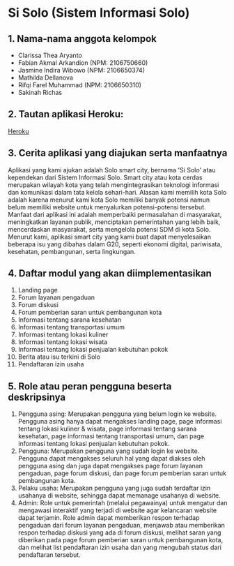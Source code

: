 # Si Solo (Sistem Informasi Solo)

## 1. Nama-nama anggota kelompok
- Clarissa Thea Aryanto
- Fabian Akmal Arkandion (NPM: 2106750660)
- Jasmine Indira Wibowo (NPM: 2106650374)
- Mathilda Dellanova
- Rifqi Farel Muhammad (NPM: 2106650310)
- Sakinah Richas

## 2. Tautan aplikasi Heroku:
   [Heroku](https://sisolo.herokuapp.com/)

## 3. Cerita aplikasi yang diajukan serta manfaatnya
Aplikasi yang kami ajukan adalah Solo smart city, bernama 'Si Solo' atau kependekan dari Sistem Informasi Solo. Smart city atau kota cerdas merupakan wilayah kota yang telah mengintegrasikan teknologi informasi dan komunikasi dalam tata kelola sehari-hari. Alasan kami memilih kota Solo adalah karena menurut kami kota Solo memiliki banyak potensi namun belum memiliki website untuk menyalurkan potensi-potensi tersebut. Manfaat dari aplikasi ini adalah memperbaiki permasalahan di masyarakat, meningkatkan layanan publik, menciptakan pemerintahan yang lebih baik, mencerdaskan masyarakat, serta mengelola potensi SDM di kota Solo. Menurut kami, aplikasi smart city yang kami buat dapat menyelesaikan beberapa isu yang dibahas dalam G20, seperti ekonomi digital, pariwisata, kesehatan, pembangunan, serta lingkungan.

## 4. Daftar modul yang akan diimplementasikan
1. Landing page
2. Forum layanan pengaduan
3. Forum diskusi
4. Forum pemberian saran untuk pembangunan kota
5. Informasi tentang sarana kesehatan
6. Informasi tentang transportasi umum
7. Informasi tentang lokasi kuliner
8. Informasi tentang lokasi wisata
9. Informasi tentang lokasi penjualan kebutuhan pokok
10. Berita atau isu terkini di Solo
11. Pendaftaran izin usaha

## 5. Role atau peran pengguna beserta deskripsinya
1. Pengguna asing: Merupakan pengguna yang belum login ke website. Pengguna asing hanya dapat mengakses landing page, page informasi tentang lokasi kuliner & wisata, page informasi tentang sarana kesehatan, page informasi tentang transportasi umum, dan page informasi tentang lokasi penjualan kebutuhan pokok.
2. Pengguna: Merupakan pengguna yang sudah login ke website. Pengguna dapat mengakses seluruh hal yang dapat diakses oleh pengguna asing dan juga dapat mengakses page forum layanan pengaduan, page forum diskusi, dan page forum pemberian saran untuk pembangunan kota.
3. Pelaku usaha: Merupakan pengguna yang juga sudah terdaftar izin usahanya di website, sehingga dapat memanage usahanya di website. 
4. Admin: Role untuk pemerintah (melalui pegawainya) untuk mengatur dan mengawasi interaktif yang terjadi di website agar kelancaran website dapat terjamin. Role admin dapat memberikan respon terhadap pengaduan dari forum layanan pengaduan, menjawab atau memberikan respon terhadap diskusi yang ada di forum diskusi, melihat saran yang diberikan pada page forum pemberian saran untuk pembangunan kota, dan melihat list pendaftaran izin usaha dan yang mengubah status dari pendaftaran tersebut.